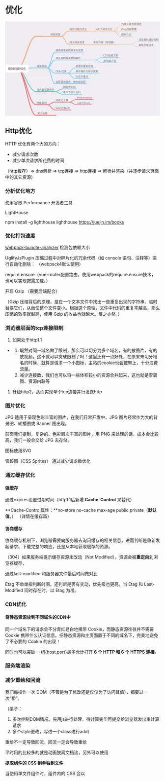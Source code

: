 # 优化

![img](images/clipboard.png)

## Http优化

HTTP 优化有两个大的方向：

- 减少请求次数
- 减少单次请求所花费的时间

（http缓存）=> dns解析 => tcp连接 => http连接 => 解析并渲染（并逐步请求页面中的其它资源）

### **分析优化地方**

使用谷歌 Performance 开发者工具

LightHouse 

npm install -g lighthouse lighthouse https://juejin.im/books

### **优化打包速度**

[webpack-bundle-analyzer](https://www.npmjs.com/package/webpack-bundle-analyzer) 检测包依赖大小

UglifyJsPlugin  压缩过程中对碎片化的冗余代码（如 console 语句、注释等）进行自动化删除： （webpack4默认使用）

require.ensure（vue-router配置路由，使用webpack的require.ensure技术，也可以实现按需加载。）

开启 Gzip （需要后端配合）

（Gzip 压缩背后的原理，是在一个文本文件中找出一些重复出现的字符串、临时替换它们，从而使整个文件变小。根据这个原理，文件中代码的重复率越高，那么压缩的效率就越高，使用 Gzip 的收益也就越大。反之亦然。）

### **浏览器层面的tcp连接限制**

1. 如果处于http1.1

- 1. 既然对同一域名做了限制，那么可以切分为多个域名，有的放图片，有的放视频，这不就可以突破限制了吗！这里还有一点好处，在原来未切分域名的时候，就算是请求一个小图标，主站的cookie也会被带上，十分浪费流量。
  2. 减少连接数，我们也可以将一些体积较小的资源合并起来，这也就是雪碧图、资源内联等

1. 升级http2，从而实现单个tcp连接并行发送http

### **图片优化**

JPG 适用于呈现色彩丰富的图片，在我们日常开发中，JPG 图片经常作为大的背景图、轮播图或 Banner 图出现。

前面我们提到，复杂的、色彩层次丰富的图片，用 PNG 来处理的话，成本会比较高，我们一般会交给 JPG 去存储。

图标使用SVG

雪碧图（CSS Sprites） 通过减少请求数优化

### **通过缓存优化**

#### **强缓存**

通过expires设置过期时间（http1.1后新增 **Cache-Control** 来替代）

 **Cache-Control属性：**no-store  no-cache  max-age  public private（**默认值**。）  （详情在缓存篇）

#### **协商缓存**

协商缓存机制下，浏览器需要向服务器去询问缓存的相关信息，进而判断是重新发起请求、下载完整的响应，还是从本地获取缓存的资源。

（304）如果服务端提示缓存资源未改动（Not Modified），资源会被**重定向**到浏览器缓存，

通过last-modified 和服务器文件最后时间做对比

Etag 不单单指判断时间，还判断是否有变动，优先级也更高。当 Etag 和 Last-Modified 同时存在时，以 Etag 为准。

### **CDN优化**

#### **将静态资源放到不同域名的CDN中**

同一个域名下的请求会不分青红皂白地携带 Cookie，而静态资源往往并不需要 Cookie 携带什么认证信息。把静态资源和主页面置于不同的域名下，完美地避免了不必要的 Cookie 的出现！

同时也可以突破 一组{host,port}最多允计打开 **6 个 HTTP 和 6 个 HTTPS 连接。**

### **服务端渲染**

### **减少重绘和回流**

我们每操作一次 DOM（不管是为了修改还是仅仅为了访问其值），都要过一次“桥”。

（栗子：

1. 多次控制DOM情况，先用js进行处理，待计算完毕再提交给浏览器发出重计算请求
2. 多个style更改，写进一个class进行add）

重绘不一定导致回流，回流一定会导致重绘

平时用的比较多的就是动画脱离文档流，另外可以使用



 **提取组件的 CSS 到单独到文件**

当使用单文件组件时，组件内的 CSS 会以 <style> 标签的方式通过 JavaScript 动态注入。这有一些小小的**运行时开销**，将所有组件的 CSS 提取到同一个文件可以避免这个问题，也会让 CSS 更好地进行压缩和缓存。



## Vue优化

**编码优化**

尽量不要将所有的数据都放在data中，data中的数据都会增加getter和setter，会收集对应的 watcher

vue 在 v-for 时给每项元素绑定事件尽量用事件代理

拆分组件( 提高复用性、增加代码的可维护性,减少不必要的渲染 )

v-if 当值为false时内部指令不会执行,具有阻断功能，很多情况下使用v-if替代v-show

合理使用路由懒加载、异步组件

Object.freeze 冻结数据

## 总结说法

首先从http请求方面着手优化

一般都是亮点，减少请求和减少包体积

比如图片来说，可以通过选择合适的图片格式，比如jpg，png，webp等小体积格式，图标尽量是用SVG

另外我有通过写一个node小工具将图片再次通过tinypng再次压缩，

另外 如果公司资源足够的话，可以将静态资源放静态服务器部署CDN，可以减少不必要的cookie携带和突破HTTP的请求限制，

像js等请求后置，避免阻塞关键路径渲染

另外就是从缓存着手，静态资源走强缓存，其他资源尽量走协商缓存，

包体积方面基本都是从webpack配置着手，比如进行配置gzip、代码压缩，treeshark，去除console等等进行优化

另外从DOM上优化 对频繁触发事件进行防抖节流措施，减少DOM操作，使用文档碎片，动画脱离文档流，使用RAF，优化无限滚动的虚拟列表，进行异步的视图更新

其次就是用户体验方面的优化，使用骨架屏和SSR渲染

另外就是框架方面的合理运用，异步等待的恰当使用。



## 参考资料

[< 前端性能量化标准 >](https://developer.aliyun.com/article/598162)